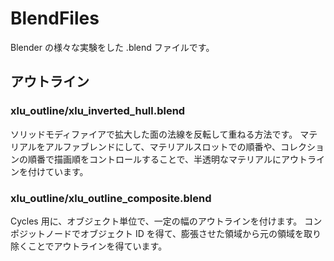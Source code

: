 # BlendFiles

Blender の様々な実験をした .blend ファイルです。

## アウトライン
### xlu_outline/xlu_inverted_hull.blend
ソリッドモディファイアで拡大した面の法線を反転して重ねる方法です。
マテリアルをアルファブレンドにして、マテリアルスロットでの順番や、コレクションの順番で描画順をコントロールすることで、半透明なマテリアルにアウトラインを付けています。

### xlu_outline/xlu_outline_composite.blend
Cycles 用に、オブジェクト単位で、一定の幅のアウトラインを付けます。
コンポジットノードでオブジェクト ID を得て、膨張させた領域から元の領域を取り除くことでアウトラインを得ています。
